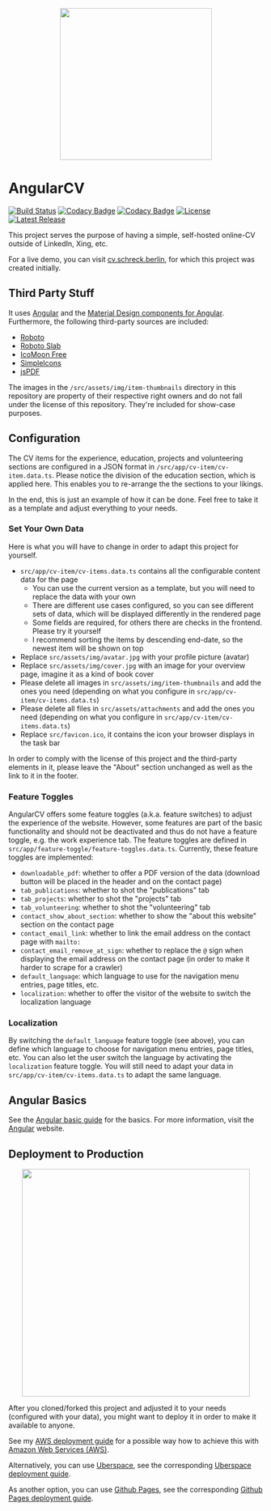 <p align="center">
  <img src="https://github.com/StegSchreck/AngularCV/blob/master/src/assets/img/AngularCV.png" width="300px">
</p>

# AngularCV
[![Build Status](https://travis-ci.org/StegSchreck/AngularCV.svg?branch=master)](https://travis-ci.org/StegSchreck/AngularCV)
[![Codacy Badge](https://api.codacy.com/project/badge/Grade/dcb96592805143aa8cc1de99b1e9f836)](https://www.codacy.com/app/StegSchreck/AngularCV?utm_source=github.com&amp;utm_medium=referral&amp;utm_content=StegSchreck/AngularCV&amp;utm_campaign=Badge_Grade)
[![Codacy Badge](https://api.codacy.com/project/badge/Coverage/dcb96592805143aa8cc1de99b1e9f836)](https://www.codacy.com/app/StegSchreck/AngularCV?utm_source=github.com&utm_medium=referral&utm_content=StegSchreck/AngularCV&utm_campaign=Badge_Coverage)
[![License](https://img.shields.io/github/license/StegSchreck/AngularCV.svg)](https://github.com/StegSchreck/AngularCV/blob/master/LICENSE)
[![Latest Release](https://img.shields.io/github/release/StegSchreck/AngularCV.svg?logo=github)](https://github.com/StegSchreck/AngularCV/releases)

This project serves the purpose of having a simple, self-hosted online-CV outside of LinkedIn, Xing, etc.

For a live demo, you can visit [cv.schreck.berlin](http://cv.schreck.berlin), for which this project was created initially.

## Third Party Stuff
It uses [Angular](https://angular.io/) and the [Material Design components for Angular](https://material.angular.io/).
Furthermore, the following third-party sources are included:
  * [Roboto](https://fonts.google.com/specimen/Roboto)
  * [Roboto Slab](https://fonts.google.com/specimen/Roboto+Slab)
  * [IcoMoon Free](https://icomoon.io/#preview-free)
  * [SimpleIcons](https://simpleicons.org/)
  * [jsPDF](https://github.com/MrRio/jsPDF)

The images in the `/src/assets/img/item-thumbnails` directory in this repository are property of their respective right owners and do not fall under the license of this repository. They're included for show-case purposes.

## Configuration
The CV items for the experience, education, projects and volunteering sections are configured in a JSON format in `/src/app/cv-item/cv-item.data.ts`.
Please notice the division of the education section, which is applied here. This enables you to re-arrange the the sections to your likings.

In the end, this is just an example of how it can be done. Feel free to take it as a template and adjust everything to your needs.

### Set Your Own Data
Here is what you will have to change in order to adapt this project for yourself.

  * `src/app/cv-item/cv-items.data.ts` contains all the configurable content data for the page
    * You can use the current version as a template, but you will need to replace the data with your own
    * There are different use cases configured, so you can see different sets of data, which will be displayed differently in the rendered page
    * Some fields are required, for others there are checks in the frontend. Please try it yourself
    * I recommend sorting the items by descending end-date, so the newest item will be shown on top
  * Replace `src/assets/img/avatar.jpg` with your profile picture (avatar)
  * Replace `src/assets/img/cover.jpg` with an image for your overview page, imagine it as a kind of book cover
  * Please delete all images in `src/assets/img/item-thumbnails` and add the ones you need (depending on what you configure in `src/app/cv-item/cv-items.data.ts`)
  * Please delete all files in `src/assets/attachments` and add the ones you need (depending on what you configure in `src/app/cv-item/cv-items.data.ts`)
  * Replace `src/favicon.ico`, it contains the icon your browser displays in the task bar

In order to comply with the license of this project and the third-party elements in it, please leave the "About" section unchanged as well as the link to it in the footer.

### Feature Toggles
AngularCV offers some feature toggles (a.k.a. feature switches) to adjust the experience of the website. However, some features are part of the basic functionality and should not be deactivated and thus do not have a feature toggle, e.g. the work experience tab.
The feature toggles are defined in `src/app/feature-toggle/feature-toggles.data.ts`. Currently, these feature toggles are implemented:
  * `downloadable_pdf`: whether to offer a PDF version of the data (download button will be placed in the header and on the contact page)
  * `tab_publications`: whether to shot the "publications" tab
  * `tab_projects`: whether to shot the "projects" tab
  * `tab_volunteering`: whether to shot the "volunteering" tab
  * `contact_show_about_section`: whether to show the "about this website" section on the contact page
  * `contact_email_link`: whether to link the email address on the contact page with `mailto:`
  * `contact_email_remove_at_sign`: whether to replace the `@` sign when displaying the email address on the contact page (in order to make it harder to scrape for a crawler)
  * `default_language`: which language to use for the navigation menu entries, page titles, etc.
  * `localization`: whether to offer the visitor of the website to switch the localization language

### Localization
By switching the `default_language` feature toggle (see above), you can define which language to choose for navigation menu entries, page titles, etc. You can also let the user switch the language by activating the `localization` feature toggle. You will still need to adapt your data in `src/app/cv-item/cv-items.data.ts` to adapt the same language.

## Angular Basics
See the [Angular basic guide](ANGULAR.md) for the basics. For more information, visit the [Angular](https://angular.io/) website.

## Deployment to Production
<p align="center">
  <img src="https://github.com/StegSchreck/AngularCV/blob/master/src/assets/img/AngularCV_Deployment.png" width="450px">
</p>

After you cloned/forked this project and adjusted it to your needs (configured with your data), you might want to deploy it in order to make it available to anyone.

See my [AWS deployment guide](DEPLOYMENT_ON_AWS.md) for a possible way how to achieve this with [Amazon Web Services (AWS)](https://aws.amazon.com/).

Alternatively, you can use [Uberspace](https://uberspace.de/), see the corresponding [Uberspace deployment guide](DEPLOYMENT_ON_UBERSPACE.md).

As another option, you can use [Github Pages](https://pages.github.com/), see the corresponding [Github Pages 
deployment guide](DEPLOYMENT_ON_GITHUB_PAGES.md).
